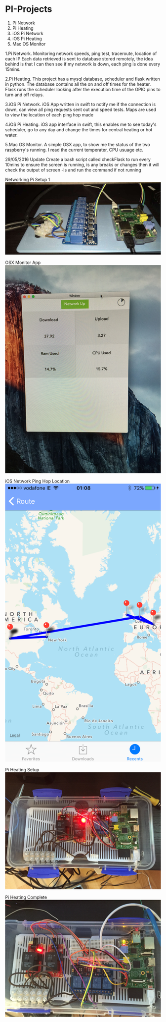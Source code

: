# PI-Projects

1. Pi Network 
2. Pi Heating
3. iOS Pi Network
4. iOS Pi Heating
5. Mac OS Monitor

1.Pi Network. 
Monitoring network speeds, ping test, traceroute, location of each IP
Each data retrieved is sent to database stored remotely,
the idea behind is that I can then see if my network is down,
each ping is done every 15mins.

2.Pi Heating. 
This project has a mysql database, scheduler and flask written in python. 
The database contains all the on and off times for the heater. Flask runs the scheduler looking after
the execution time of the GPIO pins to turn and off relays.

3.iOS Pi Network. 
iOS App written in swift to notify me if the connection is down, can view all ping requests sent out and speed tests.
Maps are used to view the location of each ping hop made

4.iOS Pi Heating. 
iOS app interface in swift, this enables me to see today's scheduler, go to any day and change the times for
central heating or hot water.

5.Mac OS Monitor. 
A simple OSX app, to show me the status of the two raspberry's running. I read the current temperater, CPU usuage etc.

29/05/2016 Update
Create a bash script called checkFlask to run every 10mins to ensure the screen is running, is any breaks or changes then it will check the output of screen -ls and run the command if not running

Networking Pi Setup 1
![alt tag](https://raw.githubusercontent.com/collegboi/PI-Monitor/master/Project%20Images/pi1.jpg)

OSX Monitor App
![alt tag](https://raw.githubusercontent.com/collegboi/PI-Monitor/master/Project%20Images/pi2.jpg)

iOS Network Ping Hop Location
![alt tag](https://raw.githubusercontent.com/collegboi/PI-Monitor/master/Project%20Images/pi3.png)

Pi Heating Setup
![alt tag](https://raw.githubusercontent.com/collegboi/PI-Monitor/master/Project%20Images/IMG_2198.JPG)


Pi Heating Complete 
![alt tag](https://raw.githubusercontent.com/collegboi/PI-Monitor/master/Project%20Images/Pi_Complete.jpg)


